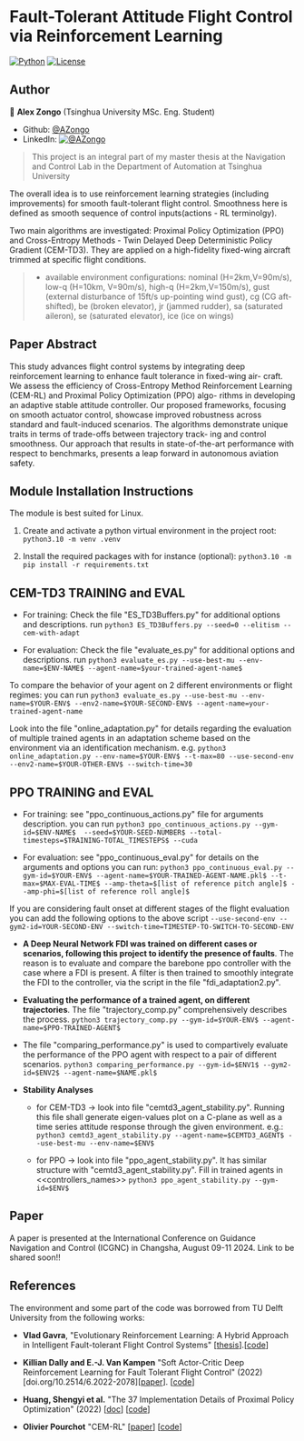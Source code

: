 # Fault-Tolerant Attitude Flight Control via Reinforcement Learning #

[![Python](https://shields.io/badge/python-v3.10-blue.svg)](mygithubrepo)
[![License]()](mygithubrepo)

## Author
👤 **Alex Zongo**
(Tsinghua University MSc. Eng. Student)
* Github: [@AZongo](https://github.com/Alex-Zongo)
* LinkedIn: [![@AZongo](https://shields.io/badge/LinkedIn--blue?style=social&logo=linkedin)](https://www.linkedin.com/in/alex-zongo/)

> This project is an integral part of my master thesis at the Navigation and Control Lab in the Department of Automation at Tsinghua University


The overall idea is to use reinforcement learning strategies (including improvements) for smooth fault-tolerant flight control. Smoothness here is defined as smooth sequence of control inputs(actions - RL terminolgy).

Two main algorithms are investigated: Proximal Policy Optimization (PPO) and Cross-Entropy Methods - Twin Delayed Deep Deterministic Policy Gradient (CEM-TD3).
They are applied on a high-fidelity fixed-wing aircraft trimmed at specific flight conditions.

> - available environment configurations: nominal (H=2km,V=90m/s), low-q (H=10km, V=90m/s), high-q (H=2km,V=150m/s), gust (external disturbance of 15ft/s up-pointing  wind gust), cg (CG aft-shifted), be (broken elevator), jr (jammed rudder), sa (saturated aileron), se (saturated elevator), ice (ice on wings)


## Paper Abstract
This study advances flight control systems by integrating deep reinforcement learning to enhance fault tolerance in fixed-wing air- craft. We assess the efficiency of Cross-Entropy Method Reinforcement Learning (CEM-RL) and Proximal Policy Optimization (PPO) algo- rithms in developing an adaptive stable attitude controller. Our proposed frameworks, focusing on smooth actuator control, showcase improved robustness across standard and fault-induced scenarios. The algorithms demonstrate unique traits in terms of trade-offs between trajectory track- ing and control smoothness. Our approach that results in state-of-the-art performance with respect to benchmarks, presents a leap forward in autonomous aviation safety.

## Module Installation Instructions
The module is best suited for Linux.
1. Create and activate a python virtual environment in the project root:
``` python3.10 -m venv .venv```

2. Install the required packages with for instance (optional):
```python3.10 -m pip install -r requirements.txt```

## CEM-TD3 TRAINING and EVAL
* For training: Check the file "ES_TD3Buffers.py" for additional options and descriptions.
run ```python3 ES_TD3Buffers.py --seed=0 --elitism --cem-with-adapt```

* For evaluation: Check the file "evaluate_es.py" for additional options and descriptions.
run ```python3 evaluate_es.py --use-best-mu --env-name=$ENV-NAME$ --agent-name=$your-trained-agent-name$```

To compare the behavior of your agent on 2 different environments or flight regimes:
you can run ```python3 evaluate_es.py --use-best-mu --env-name=$YOUR-ENV$ --env2-name=$YOUR-SECOND-ENV$ --agent-name=your-trained-agent-name```

Look into the file "online_adaptation.py" for details regarding the evaluation of multiple trained agents in an adaptation scheme based on the environment via an identification mechanism.
e.g. ```python3 online_adaptation.py --env-name=$YOUR-ENV$ --t-max=80 --use-second-env --env2-name=$YOUR-OTHER-ENV$ --switch-time=30```


## PPO TRAINING and EVAL
* For training: see "ppo_continuous_actions.py" file for arguments description.
you can run ```python3 ppo_continuous_actions.py --gym-id=$ENV-NAME$  --seed=$YOUR-SEED-NUMBER$ --total-timesteps=$TRAINING-TOTAL_TIMESTEPS$ --cuda```

* For evaluation: see "ppo_continuous_eval.py" for details on the arguments and options
you can run:
```python3 ppo_continuous_eval.py --gym-id=$YOUR-ENV$ --agent-name=$YOUR-TRAINED-AGENT-NAME.pkl$ --t-max=$MAX-EVAL-TIME$ --amp-theta=$[list of reference pitch angle]$ --amp-phi=$[list of reference roll angle]$```

If you are considering fault onset at different stages of the flight evaluation you can add the following options to the above script
```--use-second-env --gym2-id=YOUR-SECOND-ENV --switch-time=TIMESTEP-TO-SWITCH-TO-SECOND-ENV```


* **A Deep Neural Network FDI was trained on different cases or scenarios, following this project to identify the presence of faults**. The reason is to evaluate and compare the barebone ppo controller with the case where a FDI is present. A filter is then trained to smoothly integrate the FDI to the controller, via the script in the file "fdi_adaptation2.py".


* **Evaluating the performance of a trained agent, on different trajectories**. The file "trajectory_comp.py" comprehensively describes the process.
```python3 trajectory_comp.py --gym-id=$YOUR-ENV$ --agent-name=$PPO-TRAINED-AGENT$```

* The file "comparing_performance.py" is used to compartively evaluate the performance of the PPO agent with respect to a pair of different scenarios.
```python3 comparing_performance.py --gym-id=$ENV1$ --gym2-id=$ENV2$ --agent-name=$NAME.pkl$```


* **Stability Analyses**
    * for CEM-TD3 -> look into file "cemtd3_agent_stability.py". Running this file shall generate eigen-values plot on a C-plane as well as a time series attitude response through the given environment.
    e.g.: ```python3 cemtd3_agent_stability.py --agent-name=$CEMTD3_AGENT$ --use-best-mu --env-name=$ENV$```

    * for PPO -> look into file "ppo_agent_stability.py". It has similar structure with "cemtd3_agent_stability.py". Fill in trained agents in <<controllers_names>>
    ```python3 ppo_agent_stability.py --gym-id=$ENV$```


## Paper
A paper is presented at the International Conference on Guidance Navigation and Control (ICGNC) in Changsha, August 09-11 2024. Link to be shared soon!!

## References

The environment and some part of the code was borrowed from TU Delft University from the following works:

* **Vlad Gavra**, "Evolutionary Reinforcement Learning: A Hybrid Approach in Intelligent Fault-tolerant Flight Control Systems" [[thesis](https://bit.ly/3D7mj0i)].[[code](https://github.com/VladGavra98/SERL.git)]

* **Killian Dally and E.-J. Van Kampen** "Soft Actor-Critic Deep Reinforcement Learning for Fault Tolerant Flight Control" (2022)[doi.org/10.2514/6.2022-2078][[paper](https://doi.org/10.2514/6.2022-2078)]. [[code](https://github.com/kdally/fault-tolerant-flight-control-drl.git)]

* **Huang, Shengyi et al.** "The 37 Implementation Details of Proximal Policy Optimization" (2022) [[doc](https://iclr-blog-track.github.io/2022/03/25/ppo-implementation-details/)] [[code](https://github.com/vwxyzjn/ppo-implementation-details.git)]

* **Olivier Pourchot** "CEM-RL" [[paper](https://arxiv.org/pdf/1810.01222.pdf)] [[code](https://github.com/apourchot/CEM-RL.git)]
